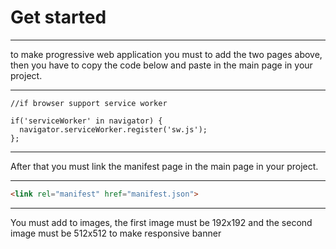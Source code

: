 # Get started

---

to make progressive web application you must to add the two pages above, then you have to copy the code below and paste in the main page in your project.

---

```JS
//if browser support service worker

if('serviceWorker' in navigator) {
  navigator.serviceWorker.register('sw.js');
};
```

---

After that you must link the manifest page in the main page in your project.

---

```HTML
<link rel="manifest" href="manifest.json">
```

---








You must add to images, the first image must be 192x192 and the second image must be 512x512 to make responsive banner

